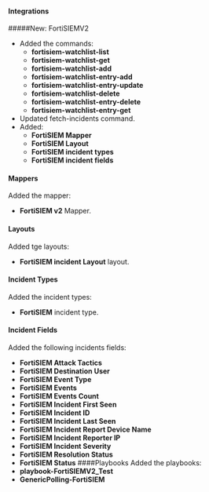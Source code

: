#### Integrations
#####New: FortiSIEMV2
- Added the commands:
  - **fortisiem-watchlist-list**
  - **fortisiem-watchlist-get**
  - **fortisiem-watchlist-add**
  - **fortisiem-watchlist-entry-add**
  - **fortisiem-watchlist-entry-update**
  - **fortisiem-watchlist-delete**
  - **fortisiem-watchlist-entry-delete**
  - **fortisiem-watchlist-entry-get**
- Updated fetch-incidents command.
- Added:
  - **FortiSIEM Mapper**
  - **FortiSIEM Layout**
  - **FortiSIEM incident types**
  - **FortiSIEM incident fields**
#### Mappers
Added the mapper:
- **FortiSIEM v2** Mapper.
#### Layouts
Added tge layouts:
- **FortiSIEM incident Layout** layout.
#### Incident Types
  Added the incident types:
- **FortiSIEM** incident type.
#### Incident Fields
Added the following incidents fields:
- **FortiSIEM Attack Tactics**
- **FortiSIEM Destination User**
- **FortiSIEM Event Type** 
- **FortiSIEM Events**
- **FortiSIEM Events Count**
- **FortiSIEM Incident First Seen**
- **FortiSIEM Incident ID**
- **FortiSIEM Incident Last Seen**
- **FortiSIEM Incident Report Device Name**
- **FortiSIEM Incident Reporter IP**
- **FortiSIEM Incident Severity**
- **FortiSIEM Resolution Status**
- **FortiSIEM Status**
####Playbooks
Added the playbooks:
- **playbook-FortiSIEMV2_Test**
- **GenericPolling-FortiSIEM**